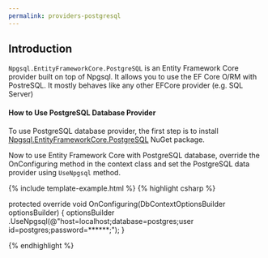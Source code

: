 ```yaml
---
permalink: providers-postgresql
---
```


## Introduction

`Npgsql.EntityFrameworkCore.PostgreSQL` is an Entity Framework Core provider built on top of Npgsql. It allows you to use the EF Core O/RM with PostreSQL. It mostly behaves like any other EFCore provider (e.g. SQL Server) 

#### How to Use PostgreSQL Database Provider

To use PostgreSQL database provider, the first step is to install [Npgsql.EntityFrameworkCore.PostgreSQL](https://www.nuget.org/packages/Npgsql.EntityFrameworkCore.PostgreSQL/2.1.0-preview2) NuGet package. 

Now to use Entity Framework Core with PostgreSQL database, override the OnConfiguring method in the context class and set the PostgreSQL data provider using `UseNpgsql` method. 

{% include template-example.html %} 
{% highlight csharp %}

 protected override void OnConfiguring(DbContextOptionsBuilder optionsBuilder)
 {
     optionsBuilder
         .UseNpgsql(@"host=localhost;database=postgres;user id=postgres;password=******;");
 }

{% endhighlight %}


